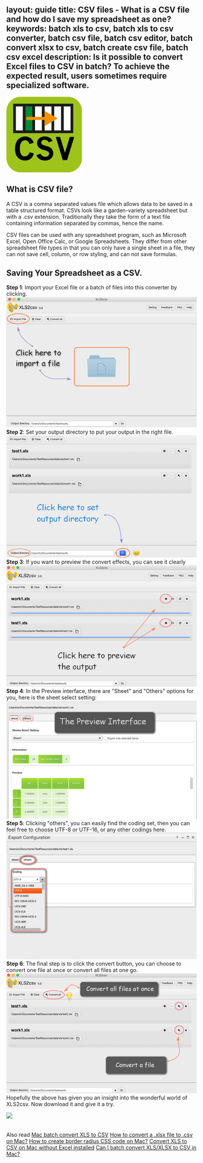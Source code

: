 layout: guide
title: CSV files - What is a CSV file and how do I save my spreadsheet as one? 
keywords: batch xls to csv, batch xls to csv converter, batch csv file, batch csv editor, batch convert xlsx to csv, batch create csv file, batch csv excel
description: Is it possible to convert  Excel files to CSV in batch? To achieve the expected result, users sometimes require specialized software. 
---
![](../img/csv3.png)
<br>
## What is CSV file?
A CSV is a comma separated values file which allows data to be saved in a table structured format. CSVs look like a garden-variety spreadsheet but with a .csv extension. Traditionally they take the form of a text file containing information separated by commas, hence the name.

CSV files can be used with any spreadsheet program, such as Microsoft Excel, Open Office Calc, or Google Spreadsheets. They differ from other spreadsheet file types in that you can only have a single sheet in a file, they can not save cell, column, or row styling, and can not save formulas.
<br>

## Saving Your Spreadsheet as a CSV.

**Step 1**: Import your Excel file or a batch of files into this converter by clicking.
![](../img/xls-howdoi-1.png)
<br>
**Step 2**: Set your output directory to put your output in the right file.
![](../img/xls-howdoi-2.png)
<br>
**Step 3**: If you want to preview the convert effects, you can see it clearly 
![](../img/xls-howdoi-3.png)
<br>
**Step 4**: In the Preview interface, there are "Sheet" and "Others" options for you, here is the sheet select setting:
![](../img/xls-howdoi-3-1.png)
<br>
**Step 5**: Clicking "others", you can easily find the coding set, then you can feel free to choose UTF-8 or UTF-16, or any other codings here. 
![](../img/utf-8.png)
<br>
**Step 6**: The final step is to click the convert button, you can choose to convert one file at once or convert all files at one go.
![](../img/xls-howdoi-4.png)
<br>
Hopefully the above has given you an insight into the wonderful world of XLS2csv. Now download it and give it a try.

<a href="https://gmagon.com/products/store/xls2csv/" target="_blank" rel="nofollow me noopener noreferrer" ><img src="https://gmagon.com/asset/images/free-download.png" /></a>


<br>
Also read
<a href="https://gmagon.com/guide/mac-batch-convert-xls-to-csv.html" target="_blank" rel="nofollow me noopener noreferrer" >Mac batch convert XLS to CSV</a>
<a href="https://gmagon.com/guide/how-to-convert-a-xlsx-file-to-csv-on-mac.html" target="_blank" rel="nofollow me noopener noreferrer" >How to convert a .xlsx file to .csv on Mac?</a>
<a href="https://gmagon.com/guide/create-border-radius-css-mac.html" target="_blank" rel="nofollow me noopener noreferrer" >How to create border radius CSS code on Mac?</a>
<a href="https://gmagon.com/guide/convert-xls-on-mac-without-excel.html" target="_blank" rel="nofollow me noopener noreferrer" >Convert XLS to CSV on Mac without Excel installed</a>
<a href="https://gmagon.com/guide/can-i-batch-convert-xls-to-csv-mac.html" target="_blank" rel="nofollow me noopener noreferrer" >Can I batch convert XLS/XLSX to CSV in Mac?</a>

